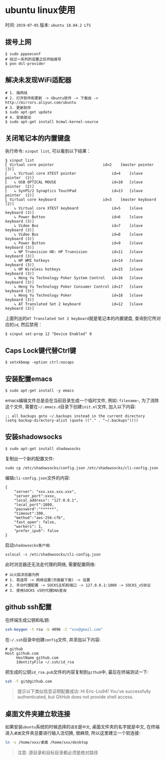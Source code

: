 # ubuntu linux使用

时间: `2019-07-05`
版本: `ubuntu 18.04.2 LTS`

## 拨号上网

```
$ sudo pppoeconf
# 经过一系列的设置之后开始拨号
$ pon dsl-provider
```

## 解决未发现WiFi适配器

```
# 1. 插网线
# 2. 打开软件和更新 -> Ubuntu软件 -> 下载自 -> http://mirrors.aliyun.com/ubuntu
# 3. 更新软件
$ sudo apt-get update
# 4. 安装驱动
$ sudo apt-get install bcmwl-kernel-source
```

## 关闭笔记本的内置键盘

执行命令: `xinput list`, 可以看到以下结果：

```
$ xinput list
⎡ Virtual core pointer                    	id=2	[master pointer  (3)]
⎜   ↳ Virtual core XTEST pointer              	id=4	[slave  pointer  (2)]
⎜   ↳ USB OPTICAL MOUSE                       	id=10	[slave  pointer  (2)]
⎜   ↳ SynPS/2 Synaptics TouchPad              	id=13	[slave  pointer  (2)]
⎣ Virtual core keyboard                   	id=3	[master keyboard (2)]
    ↳ Virtual core XTEST keyboard             	id=5	[slave  keyboard (3)]
    ↳ Power Button                            	id=6	[slave  keyboard (3)]
    ↳ Video Bus                               	id=7	[slave  keyboard (3)]
    ↳ Video Bus                               	id=8	[slave  keyboard (3)]
    ↳ Power Button                            	id=9	[slave  keyboard (3)]
    ↳ HP Truevision HD: HP Truevision         	id=11	[slave  keyboard (3)]
    ↳ HP WMI hotkeys                          	id=14	[slave  keyboard (3)]
    ↳ HP Wireless hotkeys                     	id=15	[slave  keyboard (3)]
    ↳ Heng Yu Technology Poker System Control 	id=16	[slave  keyboard (3)]
    ↳ Heng Yu Technology Poker Consumer Control	id=17	[slave  keyboard (3)]
    ↳ Heng Yu Technology Poker                	id=18	[slave  keyboard (3)]
    ↳ AT Translated Set 2 keyboard            	id=12	[slave  keyboard (3)]
```

上面列出的`AT Translated Set 2 keyboard`就是笔记本的内置键盘, 查询到它所对应的`id`, 然后禁用：

```
$ xinput set-prop 12 "Device Enabled" 0
```

## Caps Lock键代替Ctrl键

`$ setxkbmap -option ctrl:nocaps`

## 安装配置emacs

```
$ sudo apt-get install -y emacs
```

emacs编辑文件总是会在当前目录生成一个临时文件, 例如: `filename~`, 为了消除这个文件, 需要在`~/.emacs.d`目录下创建`init.el`文件, 加入以下内容:

```
;; all backups goto ~/.backups instead in the current directory
(setq backup-directory-alist (quote (("." . "~/.backups"))))
```

## 安装shadowsocks

```
$ sudo apt-get install shadowsocks
```

复制出一个新的配置文件:

```
sudo cp /etc/shadowsocks/config.json /etc/shadowsocks/cli-config.json
```

编辑`cli-config.json`文件的内容: 

```
{
    "server": "xxx.xxx.xxx.xxx",
    "server_port":xxxx,
    "local_address": "127.0.0.1",
    "local_port":1080,
    "password":"******",
    "timeout":300,
    "method":"aes-256-cfb",
    "fast_open": false,
    "workers": 1,
    "prefer_ipv6": false
}
```

启动`shadowsocks客户端`:

```
sslocal -c /etc/shadowsocks/cli-config.json
```

此时浏览器还无法走代理的网络, 需要配置网络:

```
# 以火狐浏览器为例
# 1. 首选项 -> 网络设置(页面最下面) -> 设置
# 2. 手动代理配置 -> SOCKS主机和端口 -> 127.0.0.1:1080 -> SOCKS_v5协议
# 3. 使用SOCKS v5时代理DNS查询
```

## github ssh配置

在终端生成公钥和私钥:

```bash
ssh-keygen -t rsa -b 4096 -C "xxx@gmail.com"
```

在`~/.ssh`目录中创建`config`文件, 并添加以下内容:

```
# github
Host github.com
     HostName github.com
     IdentityFile ~/.ssh/id_rsa
```

把生成的公钥`id_rsa.pub`文件的内容复制到`github`中, 最后在终端测试一下:

```bash
ssh -T git@github.com
```

> 提示以下类似信息证明配置成功: Hi Eric-Liu94! You've successfully authenticated, but GitHub does not provide shell access.

## 桌面文件夹建立软连接

如果安装`ubuntu`系统的时候选择的`语言`是`中文`, 桌面文件夹的名字就是中文, 在终端进入`桌面`文件夹总要进行输入法切换, 很麻烦, 所以这里建立一个软连接:

```bash
ln -s /home/xxx/桌面 /home/xxx/desktop 
```

> 注意: 源目录和目标目录都必须是绝对路径